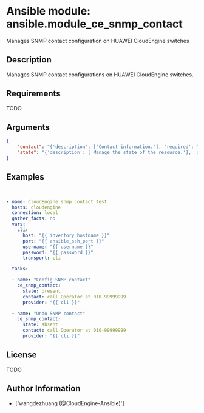 # Ansible module: ansible.module_ce_snmp_contact


Manages SNMP contact configuration on HUAWEI CloudEngine switches

## Description

Manages SNMP contact configurations on HUAWEI CloudEngine switches.

## Requirements

TODO

## Arguments

``` json
{
    "contact": "{'description': ['Contact information.'], 'required': True}",
    "state": "{'description': ['Manage the state of the resource.'], 'default': 'present', 'choices': ['present', 'absent']}",
}
```

## Examples


``` yaml


- name: CloudEngine snmp contact test
  hosts: cloudengine
  connection: local
  gather_facts: no
  vars:
    cli:
      host: "{{ inventory_hostname }}"
      port: "{{ ansible_ssh_port }}"
      username: "{{ username }}"
      password: "{{ password }}"
      transport: cli

  tasks:

  - name: "Config SNMP contact"
    ce_snmp_contact:
      state: present
      contact: call Operator at 010-99999999
      provider: "{{ cli }}"

  - name: "Undo SNMP contact"
    ce_snmp_contact:
      state: absent
      contact: call Operator at 010-99999999
      provider: "{{ cli }}"

```

## License

TODO

## Author Information
  - ['wangdezhuang (@CloudEngine-Ansible)']
